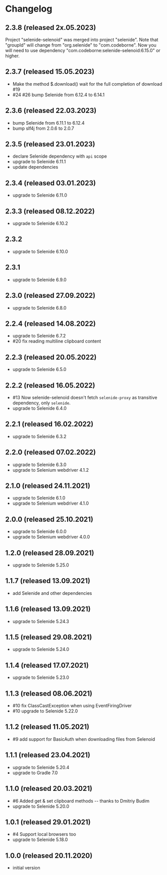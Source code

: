 # Changelog

## 2.3.8 (released 2x.05.2023)
Project "selenide-selenoid" was merged into project "selenide".
Note that "groupId" will change from "org.selenide" to "com.codeborne".
Now you will need to use dependency "com.codeborne:selenide-selenoid:6.15.0" or higher.

## 2.3.7 (released 15.05.2023)
* Make the method $.download() wait for the full completion of download #19
* #24 #26 bump Selenide from 6.12.4 to 6.14.1

## 2.3.6 (released 22.03.2023)
* bump Selenide from 6.11.1 to 6.12.4
* bump slf4j from 2.0.6 to 2.0.7

## 2.3.5 (released 23.01.2023)
* declare Selenide dependency with `api` scope
* upgrade to Selenide 6.11.1
* update dependencies

## 2.3.4 (released 03.01.2023)
* upgrade to Selenide 6.11.0

## 2.3.3 (released 08.12.2022)
* upgrade to Selenide 6.10.2

## 2.3.2
* upgrade to Selenide 6.10.0

## 2.3.1
* upgrade to Selenide 6.9.0

## 2.3.0 (released 27.09.2022)
* upgrade to Selenide 6.8.0

## 2.2.4 (released 14.08.2022)
* upgrade to Selenide 6.7.2
* #20 fix reading multiline clipboard content

## 2.2.3 (released 20.05.2022)
* upgrade to Selenide 6.5.0

## 2.2.2 (released 16.05.2022)
* #13 Now selenide-selenoid doesn't fetch `selenide-proxy` as transitive dependency, only `selenide`.
* upgrade to Selenide 6.4.0

## 2.2.1 (released 16.02.2022)
* upgrade to Selenide 6.3.2

## 2.2.0 (released 07.02.2022)
* upgrade to Selenide 6.3.0
* upgrade to Selenium webdriver 4.1.2

## 2.1.0 (released 24.11.2021)
* upgrade to Selenide 6.1.0
* upgrade to Selenium webdriver 4.1.0

## 2.0.0 (released 25.10.2021)
* upgrade to Selenide 6.0.0
* upgrade to Selenium webdriver 4.0.0

## 1.2.0 (released 28.09.2021)
* upgrade to Selenide 5.25.0

## 1.1.7 (released 13.09.2021)
* add Selenide and other dependencies

## 1.1.6 (released 13.09.2021)
* upgrade to Selenide 5.24.3

## 1.1.5 (released 29.08.2021)
* upgrade to Selenide 5.24.0

## 1.1.4 (released 17.07.2021)
* upgrade to Selenide 5.23.0

## 1.1.3 (released 08.06.2021)
* #10 fix ClassCastException when using EventFiringDriver
* #10 upgrade to Selenide 5.22.0

## 1.1.2 (released 11.05.2021)
* #9 add support for BasicAuth when downloading files from Selenoid

## 1.1.1 (released 23.04.2021)
* upgrade to Selenide 5.20.4
* upgrade to Gradle 7.0

## 1.1.0 (released 20.03.2021)
* #6 Added get & set clipboard methods  --  thanks to Dmitriy Budim
* upgrade to Selenide 5.20.0

## 1.0.1 (released 29.01.2021)
* #4 Support local browsers too
* upgrade to Selenide 5.18.0

## 1.0.0 (released 20.11.2020)
* initial version
